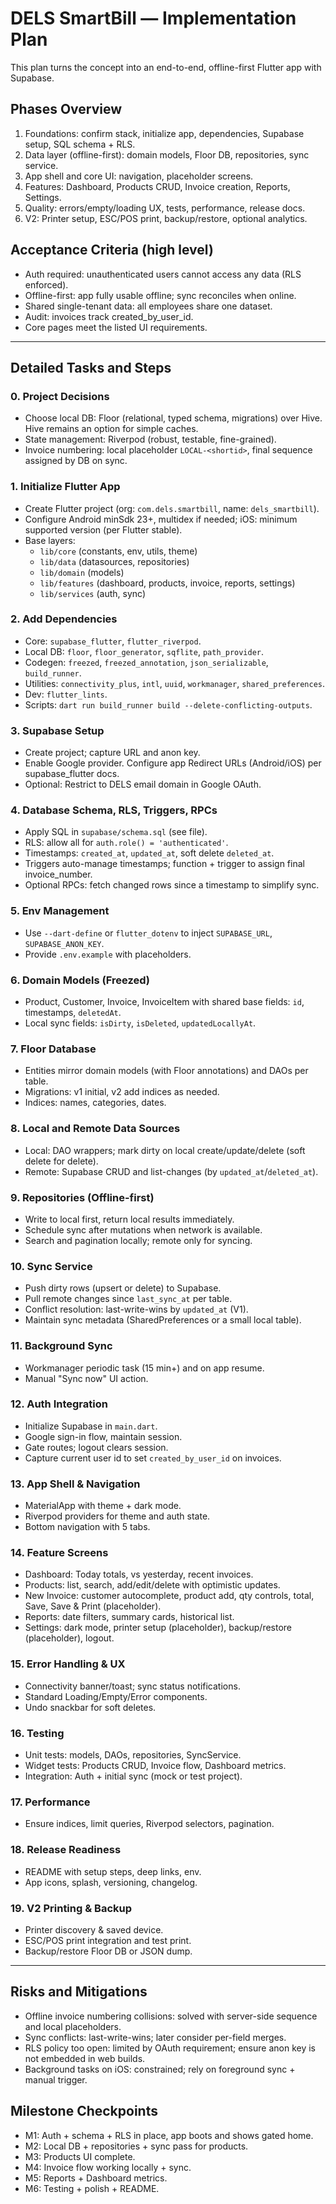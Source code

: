 # DELS SmartBill — Implementation Plan

This plan turns the concept into an end-to-end, offline-first Flutter app with Supabase.

## Phases Overview

1. Foundations: confirm stack, initialize app, dependencies, Supabase setup, SQL schema + RLS.
2. Data layer (offline-first): domain models, Floor DB, repositories, sync service.
3. App shell and core UI: navigation, placeholder screens.
4. Features: Dashboard, Products CRUD, Invoice creation, Reports, Settings.
5. Quality: errors/empty/loading UX, tests, performance, release docs.
6. V2: Printer setup, ESC/POS print, backup/restore, optional analytics.

## Acceptance Criteria (high level)

- Auth required: unauthenticated users cannot access any data (RLS enforced).
- Offline-first: app fully usable offline; sync reconciles when online.
- Shared single-tenant data: all employees share one dataset.
- Audit: invoices track created_by_user_id.
- Core pages meet the listed UI requirements.

---

## Detailed Tasks and Steps

### 0. Project Decisions
- Choose local DB: Floor (relational, typed schema, migrations) over Hive. Hive remains an option for simple caches.
- State management: Riverpod (robust, testable, fine-grained).
- Invoice numbering: local placeholder `LOCAL-<shortid>`, final sequence assigned by DB on sync.

### 1. Initialize Flutter App
- Create Flutter project (org: `com.dels.smartbill`, name: `dels_smartbill`).
- Configure Android minSdk 23+, multidex if needed; iOS: minimum supported version (per Flutter stable).
- Base layers:
  - `lib/core` (constants, env, utils, theme)
  - `lib/data` (datasources, repositories)
  - `lib/domain` (models)
  - `lib/features` (dashboard, products, invoice, reports, settings)
  - `lib/services` (auth, sync)

### 2. Add Dependencies
- Core: `supabase_flutter`, `flutter_riverpod`.
- Local DB: `floor`, `floor_generator`, `sqflite`, `path_provider`.
- Codegen: `freezed`, `freezed_annotation`, `json_serializable`, `build_runner`.
- Utilities: `connectivity_plus`, `intl`, `uuid`, `workmanager`, `shared_preferences`.
- Dev: `flutter_lints`.
- Scripts: `dart run build_runner build --delete-conflicting-outputs`.

### 3. Supabase Setup
- Create project; capture URL and anon key.
- Enable Google provider. Configure app Redirect URLs (Android/iOS) per supabase_flutter docs.
- Optional: Restrict to DELS email domain in Google OAuth.

### 4. Database Schema, RLS, Triggers, RPCs
- Apply SQL in `supabase/schema.sql` (see file).
- RLS: allow all for `auth.role() = 'authenticated'`.
- Timestamps: `created_at`, `updated_at`, soft delete `deleted_at`.
- Triggers auto-manage timestamps; function + trigger to assign final invoice_number.
- Optional RPCs: fetch changed rows since a timestamp to simplify sync.

### 5. Env Management
- Use `--dart-define` or `flutter_dotenv` to inject `SUPABASE_URL`, `SUPABASE_ANON_KEY`.
- Provide `.env.example` with placeholders.

### 6. Domain Models (Freezed)
- Product, Customer, Invoice, InvoiceItem with shared base fields: `id`, timestamps, `deletedAt`.
- Local sync fields: `isDirty`, `isDeleted`, `updatedLocallyAt`.

### 7. Floor Database
- Entities mirror domain models (with Floor annotations) and DAOs per table.
- Migrations: v1 initial, v2 add indices as needed.
- Indices: names, categories, dates.

### 8. Local and Remote Data Sources
- Local: DAO wrappers; mark dirty on local create/update/delete (soft delete for delete).
- Remote: Supabase CRUD and list-changes (by `updated_at`/`deleted_at`).

### 9. Repositories (Offline-first)
- Write to local first, return local results immediately.
- Schedule sync after mutations when network is available.
- Search and pagination locally; remote only for syncing.

### 10. Sync Service
- Push dirty rows (upsert or delete) to Supabase.
- Pull remote changes since `last_sync_at` per table.
- Conflict resolution: last-write-wins by `updated_at` (V1).
- Maintain sync metadata (SharedPreferences or a small local table).

### 11. Background Sync
- Workmanager periodic task (15 min+) and on app resume.
- Manual "Sync now" UI action.

### 12. Auth Integration
- Initialize Supabase in `main.dart`.
- Google sign-in flow, maintain session.
- Gate routes; logout clears session.
- Capture current user id to set `created_by_user_id` on invoices.

### 13. App Shell & Navigation
- MaterialApp with theme + dark mode.
- Riverpod providers for theme and auth state.
- Bottom navigation with 5 tabs.

### 14. Feature Screens
- Dashboard: Today totals, vs yesterday, recent invoices.
- Products: list, search, add/edit/delete with optimistic updates.
- New Invoice: customer autocomplete, product add, qty controls, total, Save, Save & Print (placeholder).
- Reports: date filters, summary cards, historical list.
- Settings: dark mode, printer setup (placeholder), backup/restore (placeholder), logout.

### 15. Error Handling & UX
- Connectivity banner/toast; sync status notifications.
- Standard Loading/Empty/Error components.
- Undo snackbar for soft deletes.

### 16. Testing
- Unit tests: models, DAOs, repositories, SyncService.
- Widget tests: Products CRUD, Invoice flow, Dashboard metrics.
- Integration: Auth + initial sync (mock or test project).

### 17. Performance
- Ensure indices, limit queries, Riverpod selectors, pagination.

### 18. Release Readiness
- README with setup steps, deep links, env.
- App icons, splash, versioning, changelog.

### 19. V2 Printing & Backup
- Printer discovery & saved device.
- ESC/POS print integration and test print.
- Backup/restore Floor DB or JSON dump.

---

## Risks and Mitigations
- Offline invoice numbering collisions: solved with server-side sequence and local placeholders.
- Sync conflicts: last-write-wins; later consider per-field merges.
- RLS policy too open: limited by OAuth requirement; ensure anon key is not embedded in web builds.
- Background tasks on iOS: constrained; rely on foreground sync + manual trigger.

## Milestone Checkpoints
- M1: Auth + schema + RLS in place, app boots and shows gated home.
- M2: Local DB + repositories + sync pass for products.
- M3: Products UI complete.
- M4: Invoice flow working locally + sync.
- M5: Reports + Dashboard metrics.
- M6: Testing + polish + README.
